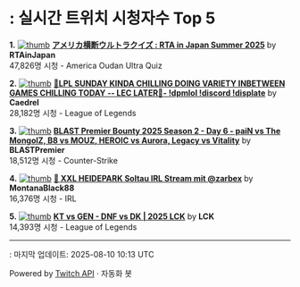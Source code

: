 # : 실시간 트위치 시청자수 Top 5

**1.** [![thumb](https://static-cdn.jtvnw.net/previews-ttv/live_user_rtainjapan-320x180.jpg)](https://twitch.tv/RTAinJapan)
**[アメリカ横断ウルトラクイズ : RTA in Japan Summer 2025](https://twitch.tv/RTAinJapan)** by **RTAinJapan**<br>47,826명 시청  - America Oudan Ultra Quiz

**2.** [![thumb](https://static-cdn.jtvnw.net/previews-ttv/live_user_caedrel-320x180.jpg)](https://twitch.tv/Caedrel)
**[🔴LPL SUNDAY KINDA CHILLING DOING VARIETY INBETWEEN GAMES CHILLING TODAY -- LEC LATER🔴-  !dpmlol !discord !displate](https://twitch.tv/Caedrel)** by **Caedrel**<br>28,182명 시청  - League of Legends

**3.** [![thumb](https://static-cdn.jtvnw.net/previews-ttv/live_user_blastpremier-320x180.jpg)](https://twitch.tv/BLASTPremier)
**[BLAST Premier Bounty 2025 Season 2 - Day 6 - paiN vs The MongolZ, B8 vs MOUZ, HEROIC vs Aurora, Legacy vs Vitality](https://twitch.tv/BLASTPremier)** by **BLASTPremier**<br>18,512명 시청  - Counter-Strike

**4.** [![thumb](https://static-cdn.jtvnw.net/previews-ttv/live_user_montanablack88-320x180.jpg)](https://twitch.tv/MontanaBlack88)
**[🎢 XXL HEIDEPARK Soltau IRL Stream mit @zarbex](https://twitch.tv/MontanaBlack88)** by **MontanaBlack88**<br>16,376명 시청  - IRL

**5.** [![thumb](https://static-cdn.jtvnw.net/previews-ttv/live_user_lck-320x180.jpg)](https://twitch.tv/LCK)
**[KT vs GEN - DNF vs DK | 2025 LCK](https://twitch.tv/LCK)** by **LCK**<br>14,393명 시청  - League of Legends


---
: 마지막 업데이트: 2025-08-10 10:13 UTC

Powered by [Twitch API](https://dev.twitch.tv/docs/api/reference) · 자동화 봇